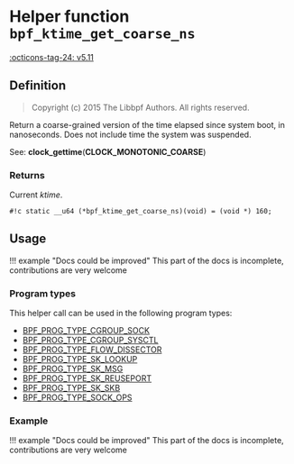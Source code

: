# Helper function `bpf_ktime_get_coarse_ns`

<!-- [FEATURE_TAG](bpf_ktime_get_coarse_ns) -->
[:octicons-tag-24: v5.11](https://github.com/torvalds/linux/commit/d055126180564a57fe533728a4e93d0cb53d49b3)
<!-- [/FEATURE_TAG] -->
## Definition

> Copyright (c) 2015 The Libbpf Authors. All rights reserved.


<!-- [HELPER_FUNC_DEF] -->
Return a coarse-grained version of the time elapsed since system boot, in nanoseconds. Does not include time the system was suspended.

See: **clock_gettime**(**CLOCK_MONOTONIC_COARSE**)

### Returns

Current _ktime_.

`#!c static __u64 (*bpf_ktime_get_coarse_ns)(void) = (void *) 160;`
<!-- [/HELPER_FUNC_DEF] -->

## Usage

!!! example "Docs could be improved"
    This part of the docs is incomplete, contributions are very welcome

### Program types

This helper call can be used in the following program types:

<!-- DO NOT EDIT MANUALLY -->

<!-- [HELPER_FUNC_PROG_REF] -->
 * [BPF_PROG_TYPE_CGROUP_SOCK](../program-type/BPF_PROG_TYPE_CGROUP_SOCK.md)
 * [BPF_PROG_TYPE_CGROUP_SYSCTL](../program-type/BPF_PROG_TYPE_CGROUP_SYSCTL.md)
 * [BPF_PROG_TYPE_FLOW_DISSECTOR](../program-type/BPF_PROG_TYPE_FLOW_DISSECTOR.md)
 * [BPF_PROG_TYPE_SK_LOOKUP](../program-type/BPF_PROG_TYPE_SK_LOOKUP.md)
 * [BPF_PROG_TYPE_SK_MSG](../program-type/BPF_PROG_TYPE_SK_MSG.md)
 * [BPF_PROG_TYPE_SK_REUSEPORT](../program-type/BPF_PROG_TYPE_SK_REUSEPORT.md)
 * [BPF_PROG_TYPE_SK_SKB](../program-type/BPF_PROG_TYPE_SK_SKB.md)
 * [BPF_PROG_TYPE_SOCK_OPS](../program-type/BPF_PROG_TYPE_SOCK_OPS.md)
<!-- [/HELPER_FUNC_PROG_REF] -->

### Example

!!! example "Docs could be improved"
    This part of the docs is incomplete, contributions are very welcome
